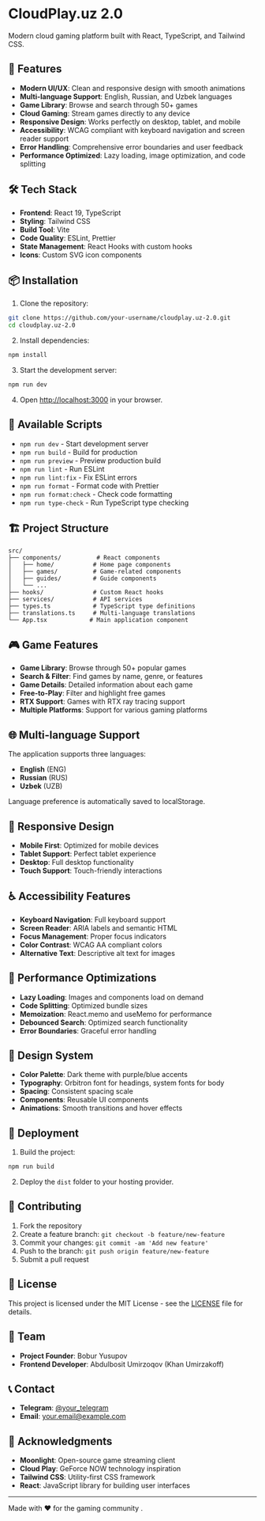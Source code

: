 # CloudPlay.uz 2.0

Modern cloud gaming platform built with React, TypeScript, and Tailwind CSS.

## 🚀 Features

- **Modern UI/UX**: Clean and responsive design with smooth animations
- **Multi-language Support**: English, Russian, and Uzbek languages
- **Game Library**: Browse and search through 50+ games
- **Cloud Gaming**: Stream games directly to any device
- **Responsive Design**: Works perfectly on desktop, tablet, and mobile
- **Accessibility**: WCAG compliant with keyboard navigation and screen reader support
- **Error Handling**: Comprehensive error boundaries and user feedback
- **Performance Optimized**: Lazy loading, image optimization, and code splitting

## 🛠️ Tech Stack

- **Frontend**: React 19, TypeScript
- **Styling**: Tailwind CSS
- **Build Tool**: Vite
- **Code Quality**: ESLint, Prettier
- **State Management**: React Hooks with custom hooks
- **Icons**: Custom SVG icon components

## 📦 Installation

1. Clone the repository:
```bash
git clone https://github.com/your-username/cloudplay.uz-2.0.git
cd cloudplay.uz-2.0
```

2. Install dependencies:
```bash
npm install
```

3. Start the development server:
```bash
npm run dev
```

4. Open [http://localhost:3000](http://localhost:3000) in your browser.

## 🔧 Available Scripts

- `npm run dev` - Start development server
- `npm run build` - Build for production
- `npm run preview` - Preview production build
- `npm run lint` - Run ESLint
- `npm run lint:fix` - Fix ESLint errors
- `npm run format` - Format code with Prettier
- `npm run format:check` - Check code formatting
- `npm run type-check` - Run TypeScript type checking

## 🏗️ Project Structure

```
src/
├── components/          # React components
│   ├── home/           # Home page components
│   ├── games/          # Game-related components
│   ├── guides/         # Guide components
│   └── ...
├── hooks/              # Custom React hooks
├── services/           # API services
├── types.ts            # TypeScript type definitions
├── translations.ts     # Multi-language translations
└── App.tsx            # Main application component
```

## 🎮 Game Features

- **Game Library**: Browse through 50+ popular games
- **Search & Filter**: Find games by name, genre, or features
- **Game Details**: Detailed information about each game
- **Free-to-Play**: Filter and highlight free games
- **RTX Support**: Games with RTX ray tracing support
- **Multiple Platforms**: Support for various gaming platforms

## 🌐 Multi-language Support

The application supports three languages:
- **English** (ENG)
- **Russian** (RUS) 
- **Uzbek** (UZB)

Language preference is automatically saved to localStorage.

## 📱 Responsive Design

- **Mobile First**: Optimized for mobile devices
- **Tablet Support**: Perfect tablet experience
- **Desktop**: Full desktop functionality
- **Touch Support**: Touch-friendly interactions

## ♿ Accessibility Features

- **Keyboard Navigation**: Full keyboard support
- **Screen Reader**: ARIA labels and semantic HTML
- **Focus Management**: Proper focus indicators
- **Color Contrast**: WCAG AA compliant colors
- **Alternative Text**: Descriptive alt text for images

## 🔧 Performance Optimizations

- **Lazy Loading**: Images and components load on demand
- **Code Splitting**: Optimized bundle sizes
- **Memoization**: React.memo and useMemo for performance
- **Debounced Search**: Optimized search functionality
- **Error Boundaries**: Graceful error handling

## 🎨 Design System

- **Color Palette**: Dark theme with purple/blue accents
- **Typography**: Orbitron font for headings, system fonts for body
- **Spacing**: Consistent spacing scale
- **Components**: Reusable UI components
- **Animations**: Smooth transitions and hover effects

## 🚀 Deployment

1. Build the project:
```bash
npm run build
```

2. Deploy the `dist` folder to your hosting provider.

## 🤝 Contributing

1. Fork the repository
2. Create a feature branch: `git checkout -b feature/new-feature`
3. Commit your changes: `git commit -am 'Add new feature'`
4. Push to the branch: `git push origin feature/new-feature`
5. Submit a pull request

## 📄 License

This project is licensed under the MIT License - see the [LICENSE](LICENSE) file for details.

## 👥 Team

- **Project Founder**: Bobur Yusupov
- **Frontend Developer**: Abdulbosit Umirzoqov (Khan Umirzakoff)

## 📞 Contact

- **Telegram**: [@your_telegram](https://t.me/your_telegram)
- **Email**: your.email@example.com

## 🙏 Acknowledgments

- **Moonlight**: Open-source game streaming client
- **Cloud Play**: GeForce NOW technology inspiration
- **Tailwind CSS**: Utility-first CSS framework
- **React**: JavaScript library for building user interfaces

---

Made with ❤️ for the gaming community
.